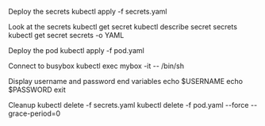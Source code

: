 Deploy the secrets
    kubectl apply -f secrets.yaml

Look at the secrets
    kubectl get secret
    kubectl describe secret secrets
    kubectl get secret secrets -o YAML

Deploy the pod
    kubectl apply -f pod.yaml

Connect to busybox
    kubectl exec mybox -it -- /bin/sh

Display username and password end variables
    echo $USERNAME
    echo $PASSWORD
    exit

Cleanup
    kubectl delete -f secrets.yaml
    kubectl delete -f pod.yaml --force --grace-period=0